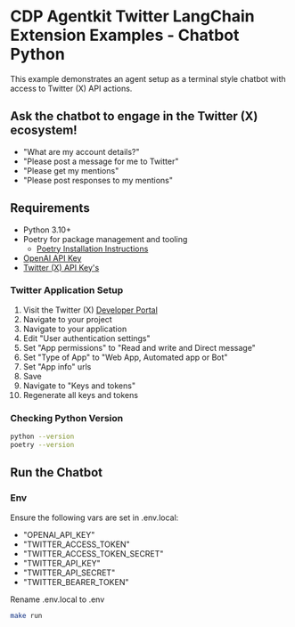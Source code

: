 # CDP Agentkit Twitter LangChain Extension Examples - Chatbot Python

This example demonstrates an agent setup as a terminal style chatbot with access to Twitter (X) API actions.

## Ask the chatbot to engage in the Twitter (X) ecosystem!
- "What are my account details?"
- "Please post a message for me to Twitter"
- "Please get my mentions"
- "Please post responses to my mentions"

## Requirements
- Python 3.10+
- Poetry for package management and tooling
  - [Poetry Installation Instructions](https://python-poetry.org/docs/#installation)
- [OpenAI API Key](https://platform.openai.com/docs/quickstart#create-and-export-an-api-key)
- [Twitter (X) API Key's](https://developer.x.com/en/portal/dashboard)

### Twitter Application Setup
1. Visit the Twitter (X) [Developer Portal](https://developer.x.com/en/portal/dashboard)
2. Navigate to your project
3. Navigate to your application
4. Edit "User authentication settings"
5. Set "App permissions" to "Read and write and Direct message"
6. Set "Type of App" to "Web App, Automated app or Bot"
7. Set "App info" urls
8. Save
9. Navigate to "Keys and tokens"
10. Regenerate all keys and tokens

### Checking Python Version

```bash
python --version
poetry --version
```

## Run the Chatbot

### Env
Ensure the following vars are set in .env.local:
- "OPENAI_API_KEY"
- "TWITTER_ACCESS_TOKEN"
- "TWITTER_ACCESS_TOKEN_SECRET"
- "TWITTER_API_KEY"
- "TWITTER_API_SECRET"
- "TWITTER_BEARER_TOKEN"

Rename .env.local to .env

```bash
make run
```
